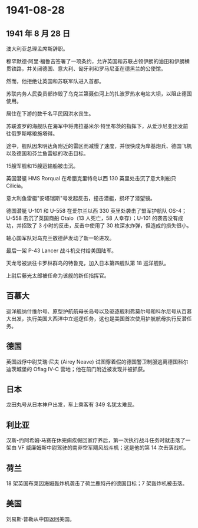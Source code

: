 # 1941-08-28

## 1941 年 8 月 28 日

澳大利亚总理孟席斯辞职。

穆罕默德·阿里·福鲁吉签署了一项条约，允许英国和苏联占领伊朗的油田和伊朗横贯铁路，并关闭德国、意大利、匈牙利和罗马尼亚在德黑兰的公使馆。

然而，他拒绝让英国和苏联军队进入首都。

苏联内务人民委员部炸毁了乌克兰第聂伯河上的扎波罗热水电站大坝，以阻止德国使用。

居住在下游的数千名平民因洪水丧生。

苏联波罗的海舰队在海军中将弗拉基米尔·特里布茨的指挥下，从爱沙尼亚出发前往俄罗斯喀琅施塔得。

途中，舰队因朱明达角附近的雷区而减慢了速度，并很快成为岸基炮兵、德国飞机以及德国和芬兰鱼雷艇的攻击目标。

15艘军舰和15艘运输船被击沉。

英国潜艇 HMS Rorqual 在希腊克里特岛以西 130 英里处击沉了意大利船只
Cilicia。

意大利鱼雷艇"安塔瑞斯"号发起反击，撞击潜艇，损坏了潜望镜。

德国潜艇 U-101 和 U-558 在爱尔兰以西 330 英里处袭击了盟军护航队
OS-4；U-558 击沉了英国商船 Otaio（13 人死亡，58 人幸存）；U-101
的袭击没有成功，并招致了 3 小时的反击，反击中使用了 30
枚深水炸弹，但造成的损失很小。

轴心国军队对乌克兰敖德萨发动了新一轮进攻。

最后一架 P-43 Lancer 战斗机交付给美国陆军。

天龙号被派往卡罗林群岛的特鲁克，加入日本第四舰队第 18 巡洋舰队。

上尉后藤光太郎被任命为该舰的新任指挥官。

## 百慕大

巡洋舰纳什维尔号、原型护航航母长岛号以及驱逐舰利弗莫尔号和科尔尼号从百慕大出发，执行美国大西洋中立巡逻任务，这也是美国首次使用护航航母执行反潜任务。

## 德国

英国战俘中尉艾瑞·尼夫 (Airey Neave)
试图穿着假的德国警卫制服逃离德国科尔迪茨城堡的 Oflag IV-C
营地；他在前门附近被发现并被抓获。

## 日本

龙田丸号从日本神户出发，车上乘客有 349 名犹太难民。

## 利比亚

汉斯-约阿希姆·马赛在休完痢疾假回家疗养后，第一次执行战斗任务时就击落了一架由
VF 威廉姆斯中尉驾驶的南非空军飓风战斗机；这是他的第 14 次击落战机。

## 荷兰

18 架英国布莱因海姆轰炸机袭击了荷兰鹿特丹的德国目标；7 架轰炸机被击落。

## 美国

刘易斯·普勒从中国返回美国。

